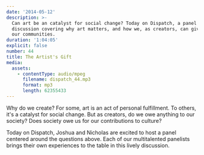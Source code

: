 ```yaml
---
date: '2014-05-12'
description: >-
  Can art be an catalyst for social change? Today on Dispatch, a panel
  discussion covering why art matters, and how we, as creators, can give back to
  our communities.
duration: '1:04:05'
explicit: false
number: 44
title: The Artist's Gift
media:
  assets:
    - contentType: audio/mpeg
      filename: dispatch_44.mp3
      format: mp3
      length: 62355433
---
```

Why do we create? For some, art is an act of personal fulfillment. To others, it's a catalyst for social change. But as creators, do we owe anything to our society? Does society owe us for our contributions to culture?

Today on Dispatch, Joshua and Nicholas are excited to host a panel centered around the questions above. Each of our multitalented panelists brings their own experiences to the table in this lively discussion.
